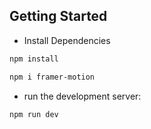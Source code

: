 ## Getting Started

- Install Dependencies

```bash
npm install

npm i framer-motion
```

- run the development server:

```bash
npm run dev
```
